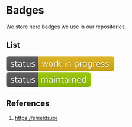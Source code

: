 # Badges
We store here badges we use in our repositories.

## List
![work in progress](status-work-in-progress.svg)
![maintained](status-maintained.svg)

## References
1. https://shields.io/
